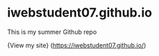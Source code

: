 # iwebstudent07.github.io
This is my summer Github repo

{View my site} (https://iwebstudent07.github.io/)
